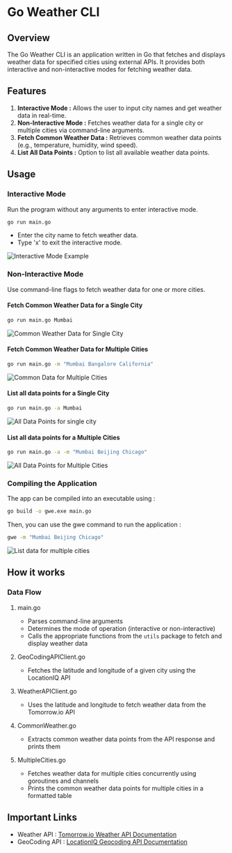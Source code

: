 # Go Weather CLI

## Overview

The Go Weather CLI is an application written in Go that fetches and displays weather data for specified cities using external APIs. It provides both interactive and non-interactive modes for fetching weather data.

## Features

1. **Interactive Mode :** Allows the user to input city names and get weather data in real-time.
2. **Non-Interactive Mode :** Fetches weather data for a single city or multiple cities via command-line arguments.
3. **Fetch Common Weather Data :** Retrieves common weather data points (e.g., temperature, humidity, wind speed).
4. **List All Data Points :** Option to list all available weather data points.

## Usage

### Interactive Mode

Run the program without any arguments to enter interactive mode.

```sh
go run main.go
```

- Enter the city name to fetch weather data.
- Type 'x' to exit the interactive mode.

![Interactive Mode Example](docs/interactice-mode-example.png)

### Non-Interactive Mode

Use command-line flags to fetch weather data for one or more cities.

#### Fetch Common Weather Data for a Single City

```sh
go run main.go Mumbai
```

![Common Weather Data for Single City](docs/common-weather-data-single-city.png)

#### Fetch Common Weather Data for Multiple Cities

```sh
go run main.go -m "Mumbai Bangalore California"
```

![Common Data for Multiple Cities](docs/common-data-multiple-cities.png)

#### List all data points for a Single City

```sh
go run main.go -a Mumbai
```

![All Data Points for single city](docs/all-data-for-single-city.png)

#### List all data points for a Multiple Cities

```sh
go run main.go -a -m "Mumbai Beijing Chicago"
```

![All Data Points for Multiple Cities](docs/all-data-multiple-cities.png)

### Compiling the Application

The app can be compiled into an executable using :

```sh
go build -o gwe.exe main.go
```

Then, you can use the gwe command to run the application :

```sh
gwe -m "Mumbai Beijing Chicago"
```

![List data for multiple cities](docs/list-data-multiple-cities-compiled.png)

## How it works

### Data Flow

1. main.go

   - Parses command-line arguments
   - Determines the mode of operation (interactive or non-interactive)
   - Calls the appropriate functions from the `utils` package to fetch and display weather data

2. GeoCodingAPIClient.go

   - Fetches the latitude and longitude of a given city using the LocationIQ API

3. WeatherAPIClient.go

   - Uses the latitude and longitude to fetch weather data from the Tomorrow.io API

4. CommonWeather.go

   - Extracts common weather data points from the API response and prints them

5. MultipleCities.go
   - Fetches weather data for multiple cities concurrently using goroutines and channels
   - Prints the common weather data points for multiple cities in a formatted table

## Important Links

- Weather API : [Tomorrow.io Weather API Documentation](https://docs.tomorrow.io/reference/weather-forecast)
- GeoCoding API : [LocationIQ Geocoding API Documentation](https://docs.locationiq.com/reference/search)

